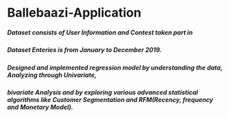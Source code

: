 # Ballebaazi-Application
##### Dataset consists of User Information and Contest taken part in
##### Dataset Enteries is from January to December 2019.
##### Designed and implemented regression model by understanding the data, Analyzing through Univariate, 
##### bivariate Analysis and by exploring various advanced statistical algorithms like Customer Segmentation and RFM(Recency, frequency and Monetary Model).
